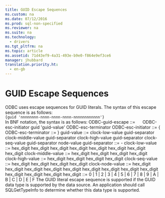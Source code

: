 ```yaml
---
title: GUID Escape Sequences
ms.custom: na
ms.date: 07/12/2016
ms.prod: sql-non-specified
ms.reviewer: na
ms.suite: na
ms.technology: 
  - drivers
ms.tgt_pltfrm: na
ms.topic: article
ms.assetid: 71d43ef9-4a31-493e-b9e0-f864e9ef3ce6
manager: jhubbard
translation.priority.ht: 
  - en-gb
---
```

# GUID Escape Sequences
<?xml version="1.0" encoding="utf-8"?>
<developerReferenceWithoutSyntaxDocument xmlns="http://ddue.schemas.microsoft.com/authoring/2003/5" xmlns:xlink="http://www.w3.org/1999/xlink" xmlns:xsi="http://www.w3.org/2001/XMLSchema-instance" xsi:schemaLocation="http://ddue.schemas.microsoft.com/authoring/2003/5 http://dduestorage.blob.core.windows.net/ddueschema/developer.xsd">
  <introduction>
    <para>ODBC uses escape sequences for GUID literals. The syntax of this escape sequence is as follows:</para>
  </introduction>
  <section>
    <content>
      <code>{<legacyItalic>guid</legacyItalic> '<legacyItalic>nnnnnnnn-nnnn-nnnn-nnnn-nnnnnnnnnnnn</legacyItalic>'}</code>
    </content>
  </section>
  <languageReferenceRemarks>
    <content>
      <para>In BNF notation, the syntax is as follows:</para>
      <para>
        <legacyItalic>ODBC-guid-escape</legacyItalic> ::=
     <legacyItalic>ODBC-esc-initiator guid</legacyItalic> '<legacyItalic>guid-value</legacyItalic>' <legacyItalic>ODBC-esc-terminator</legacyItalic></para>
      <para>
        <legacyItalic>ODBC-esc-initiator</legacyItalic> ::= {</para>
      <para>
        <legacyItalic>ODBC-esc-terminator</legacyItalic> ::= }</para>
      <para>
        <legacyItalic>guid-value</legacyItalic> ::= <legacyItalic>clock-low-value guid-separator clock-middle-value guid-separator clock-high-value guid-separator clock-seq-value guid-separator node-value</legacyItalic></para>
      <para>
        <legacyItalic>guid-separator</legacyItalic> ::= -</para>
      <para>
        <legacyItalic>clock-low-value</legacyItalic> ::= <legacyItalic>hex_digit hex_digit hex_digit hex_digit hex_digit hex_digit hex_digit hex_digit</legacyItalic></para>
      <para>
        <legacyItalic>clock-middle-value</legacyItalic> ::= <legacyItalic>hex_digit hex_digit hex_digit hex_digit</legacyItalic></para>
      <para>
        <legacyItalic>clock-high-value</legacyItalic> ::= <legacyItalic>hex_digit hex_digit hex_digit hex_digit </legacyItalic></para>
      <para>
        <legacyItalic>clock-seq-value</legacyItalic> ::= <legacyItalic>hex_digit hex_digit hex_digit hex_digit</legacyItalic></para>
      <para>
        <legacyItalic>clock-node-value</legacyItalic> ::= <legacyItalic>hex_digit hex_digit hex_digit hex_digit hex_digit hex_digit hex_digit hex_digit hex_digit hex_digit hex_digit hex_digit</legacyItalic></para>
      <para>
        <legacyItalic>hex_digit</legacyItalic> ::= 0 | 1 | 2 | 3 | 4 | 5 | 6 | 7 | 8 | 9 | A | B | C | D | E | F</para>
      <para>The GUID literal escape sequence is supported if the GUID data type is supported by the data source. An application should call <legacyBold>SQLGetTypeInfo</legacyBold> to determine whether this data type is supported.</para>
    </content>
  </languageReferenceRemarks>
  <relatedTopics />
</developerReferenceWithoutSyntaxDocument>